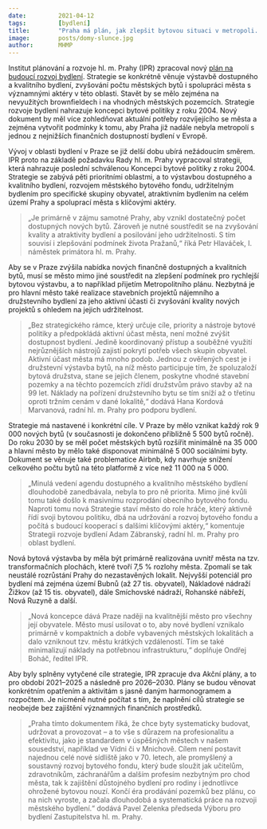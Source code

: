```yaml
---
date:         2021-04-12
tags:         [bydlení]
title:        "Praha má plán, jak zlepšit bytovou situaci v metropoli. Cílem je stavět 9 000 bytů ročně a vlastnit 35 000 městských bytů do roku 2030"
image: 	      posts/domy-slunce.jpg
author:       MHMP
---
```


Institut plánování a rozvoje hl. m. Prahy (IPR) zpracoval nový [plán na budoucí rozvoj bydlení](/assets/pdf/bytstrat.pdf). Strategie se konkrétně věnuje výstavbě dostupného a kvalitního bydlení, zvyšování počtu městských bytů i spolupráci města s významnými aktéry v této oblasti. Stavět by se mělo zejména na nevyužitých brownfieldech i na vhodných městských pozemcích. Strategie rozvoje bydlení nahrazuje koncepci bytové politiky z roku 2004. Nový dokument by měl více zohledňovat aktuální potřeby rozvíjejícího se města a zejména vytvořit podmínky k tomu, aby Praha již nadále nebyla metropolí s jednou z nejnižších finančních dostupností bydlení v Evropě.

Vývoj v oblasti bydlení v Praze se již delší dobu ubírá nežádoucím směrem. IPR proto na základě požadavku Rady hl. m. Prahy vypracoval strategii, která nahrazuje poslední schválenou Koncepci bytové politiky z roku 2004. Strategie se zabývá pěti prioritními oblastmi, a to výstavbou dostupného a kvalitního bydlení, rozvojem městského bytového fondu, udržitelným bydlením pro specifické skupiny obyvatel, atraktivním bydlením na celém území Prahy a spoluprací města s klíčovými aktéry.

> „Je primárně v zájmu samotné Prahy, aby vznikl dostatečný počet dostupných nových bytů. Zároveň je nutné soustředit se na zvyšování kvality a atraktivity bydlení a posilování jeho udržitelnosti. S tím souvisí i zlepšování podmínek života Pražanů,“ říká Petr Hlaváček, I. náměstek primátora hl. m. Prahy.

Aby se v Praze zvýšila nabídka nových finančně dostupných a kvalitních bytů, musí se město mimo jiné soustředit na zlepšení podmínek pro rychlejší bytovou výstavbu, a to například přijetím Metropolitního plánu. Nezbytná je pro hlavní město také realizace stavebních projektů nájemního a družstevního bydlení za jeho aktivní účasti či zvyšování kvality nových projektů s ohledem na jejich udržitelnost.

> „Bez strategického rámce, který určuje cíle, priority a nástroje bytové politiky a předpokládá aktivní účast města, není možné zvýšit dostupnost bydlení. Jedině koordinovaný přístup a souběžné využití nejrůznějších nástrojů zajistí pokrytí potřeb všech skupin obyvatel. Aktivní účast města má mnoho podob. Jednou z ověřených cest je i družstevní výstavba bytů, na níž město participuje tím, že spoluzaloží bytová družstva, stane se jejich členem, poskytne vhodné stavební pozemky a na těchto pozemcích zřídí družstvům právo stavby až na 99 let. Náklady na pořízení družstevního bytu se tím sníží až o třetinu oproti tržním cenám v dané lokalitě,“ dodává Hana Kordová Marvanová, radní hl. m. Prahy pro podporu bydlení.

Strategie má nastavené i konkrétní cíle. V Praze by mělo vznikat každý rok 9 000 nových bytů (v současnosti je dokončeno přibližně 5 500 bytů ročně). Do roku 2030 by se měl počet městských bytů rozšířit minimálně na 35 000 a hlavní město by mělo také disponovat minimálně 5 000 sociálními byty. Dokument se věnuje také problematice Airbnb, kdy navrhuje snížení celkového počtu bytů na této platformě z více než 11 000 na 5 000.

> „Minulá vedení agendu dostupného a kvalitního městského bydlení dlouhodobě zanedbávala, nebyla to pro ně priorita. Mimo jiné kvůli tomu také došlo k masivnímu rozprodání obecního bytového fondu. Naproti tomu nová Strategie staví město do role hráče, který aktivně řídí svoji bytovou politiku, dbá na udržování a rozvoj bytového fondu a počítá s budoucí kooperací s dalšími klíčovými aktéry,“ komentuje Strategii rozvoje bydlení Adam Zábranský, radní hl. m. Prahy pro oblast bydlení.

Nová bytová výstavba by měla být primárně realizována uvnitř města na tzv. transformačních plochách, které tvoří 7,5 % rozlohy města. Zpomalí se tak neustálé rozrůstání Prahy do nezastavěných lokalit. Nejvyšší potenciál pro bydlení má zejména území Bubnů (až 27 tis. obyvatel), Nákladové nádraží Žižkov (až 15 tis. obyvatel), dále Smíchovské nádraží, Rohanské nábřeží, Nová Ruzyně a další.

> „Nová koncepce dává Praze naději na kvalitnější město pro všechny její obyvatele. Město musí usilovat o to, aby nové bydlení vznikalo primárně v kompaktních a dobře vybavených městských lokalitách a dalo vzniknout tzv. městu krátkých vzdáleností. Tím se také minimalizují náklady na potřebnou infrastrukturu,“ doplňuje Ondřej Boháč, ředitel IPR.

Aby byly splněny vytyčené cíle strategie, IPR zpracuje dva Akční plány, a to pro období 2021–2025 a následně pro 2026–2030. Plány se budou věnovat konkrétním opatřením a aktivitám s jasně daným harmonogramem a rozpočtem. Je nicméně nutné počítat s tím, že naplnění cílů strategie se neobejde bez zajištění významných finančních prostředků.

> „Praha tímto dokumentem říká, že chce byty systematicky budovat, udržovat a provozovat – a to vše s důrazem na profesionalitu a efektivitu, jako je standardem v úspěšných městech v našem sousedství, například ve Vídni či v Mnichově.  Cílem není postavit najednou celé nové sídliště jako v 70. letech, ale promyšlený a soustavný rozvoj bytového fondu, který bude sloužit jak učitelům, zdravotníkům, záchranářům a dalším profesím nezbytným pro chod města, tak k zajištění důstojného bydlení pro rodiny i jednotlivce ohrožené bytovou nouzí. Končí éra prodávání pozemků bez plánu, co na nich vyroste, a začala dlouhodobá a systematická práce na rozvoji městského bydlení.“ dodává Pavel Zelenka předseda Výboru pro bydlení Zastupitelstva hl. m. Prahy.
